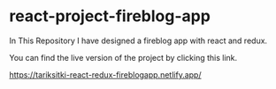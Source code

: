 # react-project-fireblog-app
In This Repository I have designed a fireblog app with react and redux.

You can find the live version of the project by clicking this link.

https://tariksitki-react-redux-fireblogapp.netlify.app/


